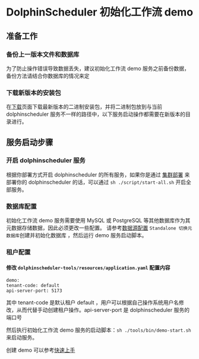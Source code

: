 # DolphinScheduler 初始化工作流 demo

## 准备工作

### 备份上一版本文件和数据库

为了防止操作错误导致数据丢失，建议初始化工作流 demo 服务之前备份数据，备份方法请结合你数据库的情况来定

### 下载新版本的安装包

在[下载](/zh-cn/download/download.html)页面下载最新版本的二进制安装包，并将二进制包放到与当前 dolphinscheduler 服务不一样的路径中，以下服务启动操作都需要在新版本的目录进行。

## 服务启动步骤

### 开启 dolphinscheduler 服务

根据你部署方式开启 dolphinscheduler 的所有服务，如果你是通过 [集群部署](installation/cluster.md) 来部署你的 dolphinscheduler 的话，可以通过 `sh ./script/start-all.sh` 开启全部服务。

### 数据库配置

初始化工作流 demo 服务需要使用 MySQL 或 PostgreSQL 等其他数据库作为其元数据存储数据，因此必须更改一些配置。
请参考[数据源配置](howto/datasource-setting.md) `Standalone 切换元数据库`创建并初始化数据库 ，然后运行 demo 服务启动脚本。

### 租户配置

#### 修改 `dolphinscheduler-tools/resources/application.yaml` 配置内容

```
demo:
tenant-code: default
api-server-port: 5173
```

其中 tenant-code 是默认租户 default ，用户可以根据自己操作系统用户名修改，从而代替手动创建租户操作。api-server-port 是 dolphinscheduler 服务的端口号

然后执行初始化工作流 demo 服务的启动脚本：`sh ./tools/bin/demo-start.sh` 来启动服务。

创建 demo 可以参考[快速上手](start/quick-start.md)

